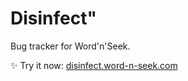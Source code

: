# Disinfect"

Bug tracker for Word'n'Seek.

✨ Try it now: [disinfect.word-n-seek.com](https://disinfect.word-n-seek.com)
